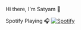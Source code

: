 Hi there, I'm Satyam 👋

Spotify Playing 🎧
[![Spotify](https://spotifygit.vercel.app/api/spotify)](https://open.spotify.com/user/31tpqnoarhpaxxz7226elu4w4muy)


